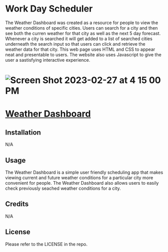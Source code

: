 # Work Day Scheduler

The Weather Dashboard was created as a resource for people to view the weather conditions of specific cities. Users can search for a city and then see both the curren weather for that city as well as the next 5 day forecast. Whenever a city is searched it will get added to a list of searched cities underneath the search input so that users can click and retrieve the weather data for that city. This web page uses HTML and CSS to appear neat and presentable to users. The website also uses Javascript to give the user a sastisfying interactive experience. 

# ![Screen Shot 2023-02-27 at 4 15 00 PM](https://user-images.githubusercontent.com/61917285/221687628-aac7e080-c01a-40dc-a3d8-3eb958057a91.png)

# [Weather Dashboard](https://brainatoms.github.io/Work_Day_Scheduler/)

## Installation

N/A

## Usage

The Weather Dashboard is a simple user friendly scheduling app that makes viewing current and future weather conditions for a particular city more convenient for people. The Weather Dashboard also allows users to easily check previously seached weather conditions for a city. 

## Credits

N/A

## License

Please refer to the LICENSE in the repo.